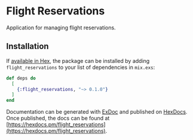 # Flight Reservations

Application for managing flight reservations.

## Installation

If [available in Hex](https://hex.pm/docs/publish), the package can be installed
by adding `flight_reservations` to your list of dependencies in `mix.exs`:

```elixir
def deps do
  [
    {:flight_reservations, "~> 0.1.0"}
  ]
end
```

Documentation can be generated with [ExDoc](https://github.com/elixir-lang/ex_doc)
and published on [HexDocs](https://hexdocs.pm). Once published, the docs can
be found at [https://hexdocs.pm/flight_reservations](https://hexdocs.pm/flight_reservations).

